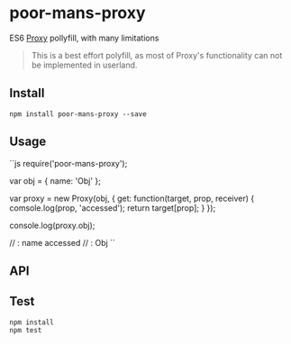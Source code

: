 # poor-mans-proxy

ES6 [Proxy](https://developer.mozilla.org/en-US/docs/Web/JavaScript/Reference/Global_Objects/Proxy) pollyfill, with many limitations

> This is a best effort polyfill, as most of Proxy's functionality can not be implemented in userland.


## Install
```shell
npm install poor-mans-proxy --save
```


## Usage
``js
require('poor-mans-proxy');

var obj = {
	name: 'Obj'
};

var proxy = new Proxy(obj, {
	get: function(target, prop, receiver) {
		comsole.log(prop, 'accessed');
		return target[prop];
	}
});

console.log(proxy.obj);

// : name accessed 
// : Obj
``


## API


## Test

```shell
npm install
npm test
```